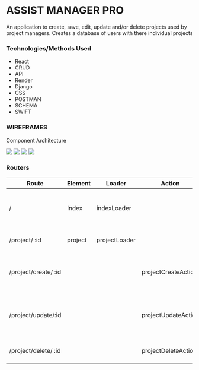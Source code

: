 # ASSIST MANAGER PRO 
An application to create, save, edit, update and/or delete projects used by project managers. Creates a database of users with there individual projects

### Technologies/Methods Used
- React
- CRUD
- API
- Render
- Django
- CSS
- POSTMAN
- SCHEMA
- SWIFT
  

### WIREFRAMES

Component Architecture

<img src="https://i.imgur.com/yzRJlEt.png">
<img src="https://i.imgur.com/Ol6scgq.jpg">
<img src="https://i.imgur.com/T8tbZ5k.png">
<img src="https://i.imgur.com/IK10t6D.png">


### Routers

|Route | Element | Loader | Action | Summary |
|---------|-------------|----------|-----------|--------------|
| / | Index | indexLoader | | Display lists of projects with user name and title |
| /project/ :id | project| projectLoader | | Display the selected project|
| /project/create/ :id | | | projectCreateAction | creates a new project page with project information |
| /project/update/:id | | | projectUpdateAction | updates a pre-existing project with new/altered data |
| /project/delete/ :id | | | projectDeleteAction | deletes a previous project |
